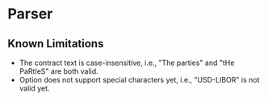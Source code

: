 # Parser

## Known Limitations

- The contract text is case-insensitive, i.e., "The parties" and "tHe PaRtIeS" are both valid.
- Option does not support special characters yet, i.e., "USD-LIBOR" is not valid yet.

